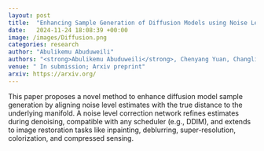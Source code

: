 ```yaml
---
layout: post
title:  "Enhancing Sample Generation of Diffusion Models using Noise Level Correction"
date:   2024-11-24 18:08:39 +00:00
image: /images/Diffusion.png
categories: research
author: "Abulikemu Abuduweili"
authors: "<strong>Abulikemu Abuduweili</strong>, Chenyang Yuan, Changliu Liu, Frank Permenter"
venue: " In submission; Arxiv preprint"
arxiv: https://arxiv.org/
---
```



This paper proposes a novel method to enhance diffusion model sample generation by aligning noise level estimates with the true distance to the underlying manifold. A noise level correction network refines estimates during denoising, compatible with any scheduler (e.g., DDIM), and extends to image restoration tasks like inpainting, deblurring, super-resolution, colorization, and compressed sensing.